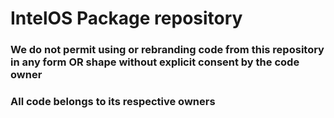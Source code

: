 # IntelOS Package repository
### **We do not permit using or rebranding code from this repository in any form OR shape without explicit consent by the code owner**
### All code belongs to its respective owners
